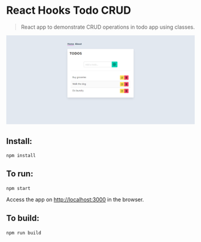 # React Hooks Todo CRUD

> React app to demonstrate CRUD operations in todo app using classes.

![Home page](react-todos-crud.png)

## Install:

```
npm install
```

## To run:

```
npm start
```

Access the app on [http://localhost:3000](http://localhost:3000) in the browser.

## To build:

```
npm run build
```
